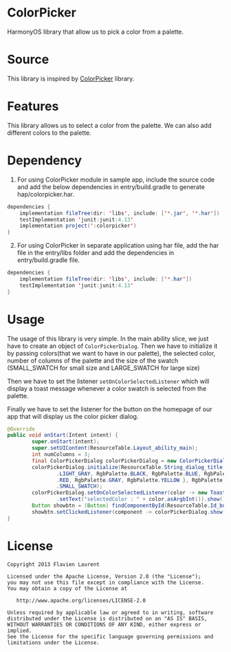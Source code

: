 # ColorPicker
HarmonyOS library that allow us to pick a color from a palette.

# Source
This library is inspired by [ColorPicker](https://github.com/flavienlaurent/colorpicker) library.

# Features
This library allows us to select a color from the palette. We can also add different colors to the palette.

# Dependency
1. For using ColorPicker module in sample app, include the source code and add the below dependencies in entry/build.gradle to generate hap/colorpicker.har.
``` java
dependencies {
    implementation fileTree(dir: 'libs', include: ['*.jar', '*.har'])
    testImplementation 'junit:junit:4.13'
    implementation project(':colorpicker')
}
```
2. For using ColorPicker in separate application using har file, add the har file in the entry/libs folder and add the dependencies in entry/build.gradle file.
``` java
dependencies {
	implementation fileTree(dir: 'libs', include: ['*.har'])
	testImplementation 'junit:junit:4.13'
}
```

# Usage
The usage of this library is very simple. In the main ability slice, we just have to create an object of `ColorPickerDialog`. Then we have to initialize it by passing colors(that we want to have in our palette), the selected color, number of columns of the palette and the size of the swatch (SMALL_SWATCH for small size and LARGE_SWATCH for large size)

Then we have to set the listener `setOnColorSelectedListener` which will display a toast message whenever a color swatch is selected from the palette.

Finally we have to set the listener for the button on the homepage of our app that will display us the color picker dialog. 

```java
@Override
public void onStart(Intent intent) {
        super.onStart(intent);
        super.setUIContent(ResourceTable.Layout_ability_main);
        int numColumns = 3;
        final ColorPickerDialog colorPickerDialog = new ColorPickerDialog(this);
        colorPickerDialog.initialize(ResourceTable.String_dialog_title, new RgbColor[] { RgbPalette.CYAN, RgbPalette
                .LIGHT_GRAY, RgbPalette.BLACK, RgbPalette.BLUE, RgbPalette.GREEN, RgbPalette.MAGENTA, RgbPalette
                .RED, RgbPalette.GRAY, RgbPalette.YELLOW }, RgbPalette.YELLOW, numColumns, ColorPickerPalette
                .SMALL_SWATCH);
        colorPickerDialog.setOnColorSelectedListener(color -> new ToastDialog(MainAbilitySlice.this)
                .setText("selectedColor : " + color.asArgbInt()).show());
        Button showbtn = (Button) findComponentById(ResourceTable.Id_button);
        showbtn.setClickedListener(component -> colorPickerDialog.show());
}
```

# License
```
Copyright 2013 Flavien Laurent

Licensed under the Apache License, Version 2.0 (the "License");
you may not use this file except in compliance with the License.
You may obtain a copy of the License at

   http://www.apache.org/licenses/LICENSE-2.0

Unless required by applicable law or agreed to in writing, software
distributed under the License is distributed on an "AS IS" BASIS,
WITHOUT WARRANTIES OR CONDITIONS OF ANY KIND, either express or implied.
See the License for the specific language governing permissions and
limitations under the License.
```
